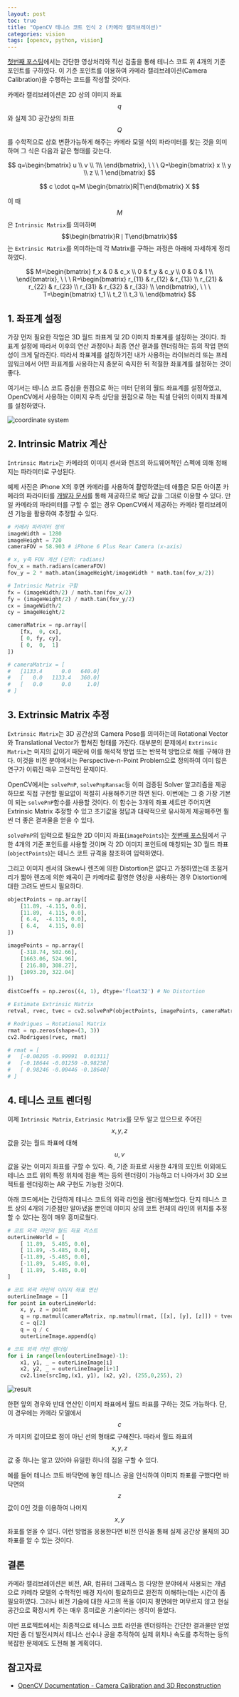 ```yaml
---
layout: post
toc: true
title: "OpenCV 테니스 코트 인식 2 (카메라 캘리브레이션)"
categories: vision
tags: [opencv, python, vision]
---
```


[첫번째 포스팅](https://hyun-je.github.io/vision/2019/02/07/tennis_court_line_detection_1.html)에서는 간단한 영상처리와 직선 검출을 통해 테니스 코트 위 4개의 기준 포인트를 구하였다. 이 기준 포인트를 이용하여 카메라 캘리브레이션(Camera Calibration)을 수행하는 코드를 작성할 것이다.

카메라 캘리브레이션은 2D 상의 이미지 좌표 $$q$$와 실제 3D 공간상의 좌표 $$Q$$를 수학적으로 상호 변환가능하게 해주는 카메라 모델 식의 파라미터를 찾는 것을 의미하며 그 식은 다음과 같은 형태를 갖는다.

$$
q=\begin{bmatrix}
u \\ v \\ 1\\
\end{bmatrix}, \ \ \ 
Q=\begin{bmatrix}
x \\ y \\ z \\ 1
\end{bmatrix}
$$

$$
c \cdot q=M \begin{bmatrix}R|T\end{bmatrix} X
$$

이 때 $$M$$은 `Intrinsic Matrix`를 의미하며 $$\begin{bmatrix}R❘T\end{bmatrix}$$는 `Extrinsic Matrix`를 의미하는데 각 Matrix를 구하는 과정은 아래에 자세하게 정리하였다.

$$
M=\begin{bmatrix}
f_x & 0 & c_x \\
0 & f_y & c_y \\
0 & 0 & 1 \\
\end{bmatrix}, \ \ \ 
R=\begin{bmatrix}
r_{11} & r_{12} & r_{13} \\
r_{21} & r_{22} & r_{23} \\
r_{31} & r_{32} & r_{33} \\
\end{bmatrix}, \ \ \ 
T=\begin{bmatrix}
t_1 \\
t_2 \\
t_3 \\
\end{bmatrix}
$$


## 1. 좌표계 설정
가장 먼저 필요한 작업은 3D 월드 좌표계 및 2D 이미지 좌표계를 설정하는 것이다. 좌표계 설정에 따라서 이후의 연산 과정이나 최종 연산 결과를 렌더링하는 등의 작업 편의성이 크게 달라진다. 따라서 좌표계를 설정하기전 내가 사용하는 라이브러리 또는 프레임워크에서 어떤 좌표계를 사용하는지 충분히 숙지한 뒤 적절한 좌표계를 설정하는 것이 좋다.

여기서는 테니스 코트 중심을 원점으로 하는 미터 단위의 월드 좌표계를 설정하였고, OpenCV에서 사용하는 이미지 우측 상단을 원점으로 하는 픽셀 단위의 이미지 좌표계를 설정하였다.

![coordinate system](https://user-images.githubusercontent.com/7419790/95461047-b7f34680-09b0-11eb-8f1d-f41fe36ec093.jpg)


## 2. Intrinsic Matrix 계산
`Intrinsic Matrix`는 카메라의 이미지 센서와 렌즈의 하드웨어적인 스펙에 의해 정해지는 파라미터로 구성된다.

예제 사진은 iPhone X의 후면 카메라를 사용하여 촬영하였는데 애플은 모든 아이폰 카메라의 파라미터를 [개발자 문서](https://developer.apple.com/library/archive/documentation/DeviceInformation/Reference/iOSDeviceCompatibility/Cameras/Cameras.html)를 통해 제공하므로 해당 값을 그대로 이용할 수 있다. 만일 카메라의 파라미터를 구할 수 없는 경우 OpenCV에서 제공하는 카메라 캘리브레이션 기능을 활용하여 추정할 수 있다.

``` python
# 카메라 파라미터 정의
imageWidth = 1280
imageHeight = 720
cameraFOV = 58.903 # iPhone 6 Plus Rear Camera (x-axis)

# x, y축 FOV 계산 (단위: radians)
fov_x = math.radians(cameraFOV)
fov_y = 2 * math.atan(imageHeight/imageWidth * math.tan(fov_x/2))

# Intrinsic Matrix 구함
fx = (imageWidth/2) / math.tan(fov_x/2)
fy = (imageHeight/2) / math.tan(fov_y/2)
cx = imageWidth/2
cy = imageHeight/2

cameraMatrix = np.array([
    [fx,  0, cx],
    [ 0, fy, cy],
    [ 0,  0,  1]
])

# cameraMatrix = [
#   [1133.4      0.0   640.0]
#   [   0.0   1133.4   360.0]
#   [   0.0      0.0     1.0]
# ]
```

## 3. Extrinsic Matrix 추정
`Extrinsic Matrix`는 3D 공간상의 Camera Pose를 의미하는데 Rotational Vector와 Translational Vector가 합쳐진 형태를 가진다. 대부분의 문제에서 `Extrinsic Matrix`는 미지의 값이기 때문에 이를 해석적 방법 또는 반복적 방법으로 해를 구해야 한다. 이것을 비전 분야에서는 Perspective-n-Point Problem으로 정의하여 이미 많은 연구가 이뤄진 매우 고전적인 문제이다.

OpenCV에서는 `solvePnP`, `solvePnpRansac`등 이미 검증된 Solver 알고리즘을 제공하므로 직접 구현할 필요없이 적절히 사용해주기만 하면 된다. 이번에는 그 중 가장 기본이 되는 `solvePnP`함수를 사용할 것이다. 이 함수는 3개의 좌표 세트만 주어지면 Extrinsic Matrix 추정할 수 있고 초기값을 정답과 대략적으로 유사하게 제공해주면 훨씬 더 좋은 결과물을 얻을 수 있다.

`solvePnP`의 입력으로 필요한 2D 이미지 좌표(`imagePoints`)는 [첫번째 포스팅](https://hyun-je.github.io/vision/2019/02/07/tennis_court_line_detection_1.html)에서 구한 4개의 기준 포인트를 사용할 것이며 각 2D 이미지 포인트에 매칭되는 3D 월드 좌표(`objectPoints`)는 테니스 코트 규격을 참조하여 입력하였다.

그리고 이미지 센서의 Skew나 렌즈에 의한 Distortion은 없다고 가정하였는데 초점거리가 짧아 렌즈에 의한 왜곡이 큰 카메라로 촬영한 영상을 사용하는 경우 Distortion에 대한 고려도 반드시 필요하다.

``` python
objectPoints = np.array([
    [11.89, -4.115, 0.0],
    [11.89,  4.115, 0.0],
    [ 6.4,  -4.115, 0.0],
    [ 6.4,   4.115, 0.0]
])

imagePoints = np.array([
    [-318.74, 502.66],
    [1663.06, 524.96],
    [ 216.80, 308.27],
    [1093.20, 322.04]   
])

distCoeffs = np.zeros((4, 1), dtype='float32') # No Distortion

# Estimate Extrinsic Matrix
retval, rvec, tvec = cv2.solvePnP(objectPoints, imagePoints, cameraMatrix, distCoeffs)

# Rodrigues → Rotational Matrix
rmat = np.zeros(shape=(3, 3))
cv2.Rodrigues(rvec, rmat)

# rmat = [
#   [-0.00205 -0.99991  0.01311]
#   [-0.18644 -0.01250 -0.98238]
#   [ 0.98246 -0.00446 -0.18640]
# ]
```


## 4. 테니스 코트 렌더링
이제 `Intrinsic Matrix`, `Extrinsic Matrix`를 모두 알고 있으므로 주어진 $$x, y, z$$ 값을 갖는 월드 좌표에 대해 $$u, v$$ 값을 갖는 이미지 좌표를 구할 수 있다. 즉, 기준 좌표로 사용한 4개의 포인트 이외에도 테니스 코트 위의 특정 위치에 점을 찍는 등의 렌더링이 가능하고 더 나아가서 3D 오브젝트를 렌더링하는 AR 구현도 가능한 것이다.

아래 코드에서는 간단하게 테니스 코트의 외곽 라인을 렌더링해보았다. 단지 테니스 코트 상의 4개의 기준점만 알아냈을 뿐인데 이미지 상의 코트 전체의 라인의 위치를 추정할 수 있다는 점이 매우 흥미로웠다.

``` python
# 코트 외곽 라인의 월드 좌표 리스트
outerLineWorld = [
    [ 11.89,  5.485, 0.0],
    [ 11.89, -5.485, 0.0],
    [-11.89, -5.485, 0.0],
    [-11.89,  5.485, 0.0],
    [ 11.89,  5.485, 0.0]
]

# 코트 외곽 라인의 이미지 좌표 연산
outerLineImage = []
for point in outerLineWorld:
    x, y, z = point
    q = np.matmul(cameraMatrix, np.matmul(rmat, [[x], [y], [z]]) + tvec)
    c = q[2]
    q = q / c
    outerLineImage.append(q)

# 코트 외곽 라인 렌더링
for i in range(len(outerLineImage)-1):
    x1, y1, _ = outerLineImage[i]
    x2, y2, _ = outerLineImage[i+1]
    cv2.line(srcImg,(x1, y1), (x2, y2), (255,0,255), 2)
```
![result](https://user-images.githubusercontent.com/7419790/95569980-41625180-0a61-11eb-872b-4ffcd197c1fc.jpg)


한편 앞의 경우와 반대 연산인 이미지 좌표에서 월드 좌표를 구하는 것도 가능하다. 단, 이 경우에는 카메라 모델에서 $$c$$가 미지의 값이므로 점이 아닌 선의 형태로 구해진다. 따라서 월드 좌표의 $$x, y, z$$ 값 중 하나는 알고 있어야 유일한 하나의 점을 구할 수 있다.

예를 들어 테니스 코트 바닥면에 놓인 테니스 공을 인식하여 이미지 좌표를 구했다면 바닥면의 $$z$$ 값이 0인 것을 이용하여 나머지 $$x, y$$ 좌표를 얻을 수 있다. 이런 방법을 응용한다면 비전 인식을 통해 실제 공간상 물체의 3D 좌표를 알 수 있는 것이다.


## 결론
카메라 캘리브레이션은 비전, AR, 컴퓨터 그래픽스 등 다양한 분야에서 사용되는 개념으로 카메라 모델의 수학적인 배경 지식이 필요하므로 완전히 이해하는데는 시간이 좀 필요하였다. 그러나 비전 기술에 대한 사고의 폭을 이미지 평면에만 머무르지 않고 현실 공간으로 확장시켜 주는 매우 흥미로운 기술이라는 생각이 들었다.

이번 프로젝트에서는 최종적으로 테니스 코트 라인을 렌더링하는 간단한 결과물만 얻었지만 좀 더 발전시켜서 테니스 선수나 공을 추적하여 실제 위치나 속도를 추적하는 등의 복잡한 문제에도 도전해 볼 계획이다.


## 참고자료
- [OpenCV Documentation - Camera Calibration and 3D Reconstruction](https://docs.opencv.org/4.0.0/d9/d0c/group__calib3d.html)
